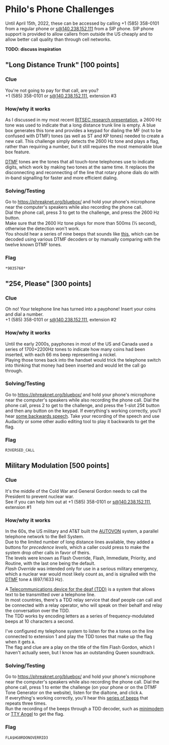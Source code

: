 # Philo's Phone Challenges
Until April 15th, 2022, these can be accessed by calling +1 (585) 358-0101 from a regular phone or s@140.238.152.111 from a SIP phone.
SIP phone support is provided to allow callers from outside the US cheaply and to allow better call quality than through cell networks.  

**TODO: discuss inspiration**

## "Long Distance Trunk" [100 points]
### Clue
You're not going to pay for that call, are you?  
+1 (585) 358-0101 or s@140.238.152.111, extension #3

### How/why it works
As I discussed in my most recent [RITSEC research presentation](https://www.youtube.com/watch?v=qdciYBQngdk), a 2600 Hz tone was used to indicate that a long distance trunk line is empty.
A blue box generates this tone and provides a keypad for dialing the MF (not to be confused with DTMF) tones (as well as ST and KP tones) needed to create a new call.
This challenge simply detects the 2600 Hz tone and plays a flag, rather than requiring a number, but it still requires the most memorable blue box feature. 

[DTMF](https://en.wikipedia.org/wiki/Dual-tone_multi-frequency) tones are the tones that all touch-tone telephones use to indicate digits, which work by making two tones at the same time.
It replaces the disconnecting and reconnecting of the line that rotary phone dials do with in-band signalling for faster and more efficient dialing.

### Solving/Testing
Go to https://phreaknet.org/bluebox/ and hold your phone's microphone near the computer's speakers while also recording the phone call.  
Dial the phone call, press 3 to get to the challenge, and press the 2600 Hz button.  
Make sure that the 2600 Hz tone plays for more than 500ms (½ second), otherwise the detection won't work.  
You should hear a series of nine beeps that sounds like [this](https://gitlab.ritsec.cloud/flamingspork/phonectf/-/blob/master/sounds/DTMF.wav), which can be decoded using various DTMF decoders or by manually comparing with the twelve known DTMF tones.

### Flag
`*9035768*`


## "25¢, Please" [300 points]
### Clue
Oh no! Your telephone line has turned into a payphone! Insert your coins and dial a number.  
+1 (585) 358-0101 or s@140.238.152.111, extension #2

### How/why it works
Until the early 2000s, payphones in most of the US and Canada used a series of 1700+2200Hz tones to indicate how many coins had been inserted, with each 66 ms beep representing a nickel.  
Playing those tones back into the handset would trick the telephone switch into thinking that money had been inserted and would let the call go through.

### Solving/Testing
Go to https://phreaknet.org/bluebox/ and hold your phone's microphone near the computer's speakers while also recording the phone call.
Dial the phone call, press 2 to get to the challenge, and press the 1-slot 25¢ button and then any button on the keypad.
If everything's working correctly, you'll hear [some backwards speech](https://gitlab.ritsec.cloud/flamingspork/phonectf/-/blob/master/sounds/Reversed.wav).
Take your recording of the speech and use Audacity or some other audio editing tool to play it backwards to get the flag.

### Flag
`R3VERSED_CALL`


## Military Modulation [500 points]
### Clue
It's the middle of the Cold War and General Gordon needs to call the President to prevent nuclear war.  
See if you can help him out at +1 (585) 358-0101 or s@140.238.152.111, extension #1

### How/why it works
In the 60s, the US military and AT&T built the [AUTOVON](https://en.wikipedia.org/wiki/Autovon) system, a parallel telephone network to the Bell System.  
Due to the limited number of long distance lines available, they added a buttons for *precedence levels*, which a caller could press to make the system drop other calls in favor of theirs.  
The levels were known as Flash Override, Flash, Immediate, Priority, and Routine, with the last one being the default.  
*Flash Override* was intended only for use in a serious military emergency, which a nuclear war would most likely count as, and is signalled with the [DTMF](https://en.wikipedia.org/wiki/Dual-tone_multi-frequency) tone `A` (697/1633 Hz).  

A [Telecommunications device for the deaf (TDD)](https://en.wikipedia.org/wiki/Telecommunications_device_for_the_deaf) is a system that allows text to be transmitted over a telephone line.  
In most countries, there's a TDD relay service that deaf people can call and be connected with a relay operator, who will speak on their behalf and relay the conversation over the TDD.  
The TDD works by encoding letters as a series of frequency-modulated beeps at 10 characters a second.  

I've configured my telephone system to listen for the `A` tones on the line connected to extension 1 and play the TDD tones that make up the flag when it gets `A`.  
The flag and clue are a play on the title of the film Flash Gordon, which I haven't actually seen, but I know has an outstanding Queen soundtrack.

### Solving/Testing
Go to https://phreaknet.org/bluebox/ and hold your phone's microphone near the computer's speakers while also recording the phone call.
Dial the phone call, press 1 to enter the challenge (on your phone or on the DTMF Tone Generator on the website), listen for the dialtone, and click `A`.  
If everything's working correctly, you'll hear this [series of beeps](https://gitlab.ritsec.cloud/flamingspork/phonectf/-/blob/master/sounds/TDD.wav) that repeats three times.  
Run the recording of the beeps through a TDD decoder, such as [minimodem](http://www.whence.com/minimodem/) or [TTY Angel](http://www.ciscounitytools.com/Applications/General/TTYAngel/TTYAngel.html) to get the flag.  

### Flag
`FLA$HG0RDONOVERRID3`
